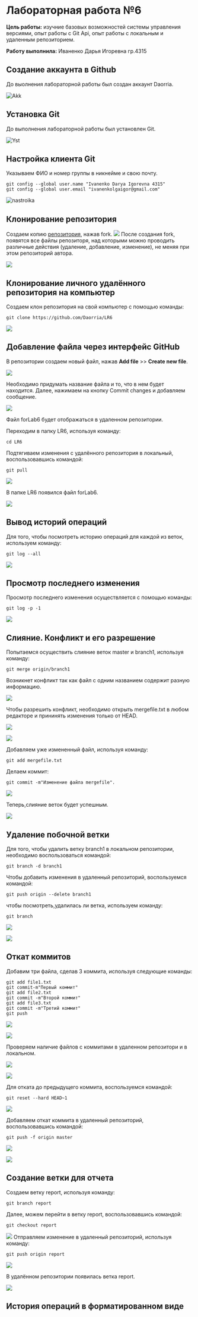 # Лабораторная работа №6
**Цель работы:** изучние базовых возможностей системы управления версиями, опыт работы с Git Api, опыт работы с локальным и удаленным репозиторием.

**Работу выполнила:** Иваненко Дарья Игоревна гр.4315
## Создание аккаунта в Github
До выолнения лабораторной работы был создан аккаунт Daorria.

![Akk](https://github.com/Daorria/LR6/blob/report/image/%D0%A1%D0%BD%D0%B8%D0%BC%D0%BE%D0%BA%20%D1%8D%D0%BA%D1%80%D0%B0%D0%BD%D0%B0%202024-11-07%20234533.png)
## Установка Git
До выполнения лабораторной работы был установлен Git.

![Yst](https://github.com/Daorria/LR6/blob/report/images/%D0%A1%D0%BD%D0%B8%D0%BC%D0%BE%D0%BA%20%D1%8D%D0%BA%D1%80%D0%B0%D0%BD%D0%B0%202024-11-07%20234633.png)

## Настройка клиента Git
Указываем ФИО и номер группы в никнейме и свою почту.

```
git config --global user.name "Ivanenko Darya Igorevna 4315"
git config --global user.email "ivanenkolgaigor@gmail.com"
```


![nastroika](https://github.com/Daorria/LR6/blob/report/images/%D0%A1%D0%BD%D0%B8%D0%BC%D0%BE%D0%BA%20%D1%8D%D0%BA%D1%80%D0%B0%D0%BD%D0%B0%202024-11-07%20223053.png)

## Клонирование репозитория
Создаем копию [репозитория](https://github.com/Kurtyanik/LR6), нажав fork.
![](https://github.com/Daorria/LR6/blob/report/images/%D0%A1%D0%BD%D0%B8%D0%BC%D0%BE%D0%BA%20%D1%8D%D0%BA%D1%80%D0%B0%D0%BD%D0%B0%202024-11-07%20222755.png)
После создания fork, появятся все файлы репозиторя, над которыми можно проводить различные действия (удаление, добавление, изменение), не меняя при этом репозиторий автора.

![](https://github.com/Daorria/LR6/blob/report/images/%D0%A1%D0%BD%D0%B8%D0%BC%D0%BE%D0%BA%20%D1%8D%D0%BA%D1%80%D0%B0%D0%BD%D0%B0%202024-11-07%20222825.png)

## Клонирование личного удалённого репозитория на компьютер
Создаем клон репозитория на свой компьютер с помощью команды:

```
git clone https://github.com/Daorria/LR6
```

![](https://github.com/Daorria/LR6/blob/report/images/%D0%A1%D0%BD%D0%B8%D0%BC%D0%BE%D0%BA%20%D1%8D%D0%BA%D1%80%D0%B0%D0%BD%D0%B0%202024-11-07%20223140.png)

## Добавление файла через интерфейс GitHub
В репозитории создаем новый файл, нажав **Add file** >> **Create new file**.

![](https://github.com/Daorria/LR6/blob/report/images/%D0%A1%D0%BD%D0%B8%D0%BC%D0%BE%D0%BA%20%D1%8D%D0%BA%D1%80%D0%B0%D0%BD%D0%B0%202024-11-07%20223201.png)

Необходимо придумать название файла и то, что в нем будет находится. Далее, нажимаем на кнопку Commit changes и добавляем сообщение.

![](https://github.com/Daorria/LR6/blob/report/images/%D0%A1%D0%BD%D0%B8%D0%BC%D0%BE%D0%BA%20%D1%8D%D0%BA%D1%80%D0%B0%D0%BD%D0%B0%202024-11-07%20223240.png)

Файл forLab6 будет отображаться в удаленном репозитории.

Переходим в папку LR6, используя команду:

```
cd LR6
```

Подтягиваем изменения с удалённого репозитория в локальный, воспользовавшись командой:

```
git pull
```

![](https://github.com/Daorria/LR6/blob/report/images/%D0%A1%D0%BD%D0%B8%D0%BC%D0%BE%D0%BA%20%D1%8D%D0%BA%D1%80%D0%B0%D0%BD%D0%B0%202024-11-07%20223320.png)

В папке LR6 появился файл forLab6.

![](https://github.com/Daorria/LR6/blob/report/images/%D0%A1%D0%BD%D0%B8%D0%BC%D0%BE%D0%BA%20%D1%8D%D0%BA%D1%80%D0%B0%D0%BD%D0%B0%202024-11-07%20223344.png)

## Вывод историй операций
Для того, чтобы посмотреть историю операций для каждой из веток, используем команду:

```
git log --all
```
![](https://github.com/Daorria/LR6/blob/report/images/%D0%A1%D0%BD%D0%B8%D0%BC%D0%BE%D0%BA%20%D1%8D%D0%BA%D1%80%D0%B0%D0%BD%D0%B0%202024-11-07%20223433.png)

## Просмотр последнего изменения
Просмотр последнего изменения осуществляется с помощью команды:

```
git log -p -1
```

![](https://github.com/Daorria/LR6/blob/report/images/%D0%A1%D0%BD%D0%B8%D0%BC%D0%BE%D0%BA%20%D1%8D%D0%BA%D1%80%D0%B0%D0%BD%D0%B0%202024-11-07%20223457.png)

## Слияние. Конфликт и его разрешение

Попытаемся осуществить слияние веток master и branch1, используя команду:

```
git merge origin/branch1
```

Возникнет конфликт так как файл с одним названием содержит разную информацию.

![](https://github.com/Daorria/LR6/blob/report/images/%D0%A1%D0%BD%D0%B8%D0%BC%D0%BE%D0%BA%20%D1%8D%D0%BA%D1%80%D0%B0%D0%BD%D0%B0%202024-11-07%20223537.png)

Чтобы разрешить конфликт, необходимо открыть mergefile.txt в любом редакторе и прининять изменения только от HEAD.

![](https://github.com/Daorria/LR6/blob/report/images/%D0%A1%D0%BD%D0%B8%D0%BC%D0%BE%D0%BA%20%D1%8D%D0%BA%D1%80%D0%B0%D0%BD%D0%B0%202024-11-07%20223600.png)

![](https://github.com/Daorria/LR6/blob/report/images/%D0%A1%D0%BD%D0%B8%D0%BC%D0%BE%D0%BA%20%D1%8D%D0%BA%D1%80%D0%B0%D0%BD%D0%B0%202024-11-07%20223617.png)

Добавляем уже измененный файл, используя команду:

```
git add mergefile.txt
```
Делаем коммит:

```
git commit -m"Изменение файла mergefile".
```

![](https://github.com/Daorria/LR6/blob/report/images/%D0%A1%D0%BD%D0%B8%D0%BC%D0%BE%D0%BA%20%D1%8D%D0%BA%D1%80%D0%B0%D0%BD%D0%B0%202024-11-07%20223747.png)

Теперь,слияние веток будет успешным.

![](https://github.com/Daorria/LR6/blob/report/images/%D0%A1%D0%BD%D0%B8%D0%BC%D0%BE%D0%BA%20%D1%8D%D0%BA%D1%80%D0%B0%D0%BD%D0%B0%202024-11-07%20223828.png)

## Удаление побочной ветки
Для того, чтобы удалить ветку branch1 в локальном репозитории, необходимо воспользоваться командой:

```
git branch -d branch1
```

Чтобы добавить изменения в удаленный репозиторий, воспользуемся командой:

```
git push origin --delete branch1
```

чтобы посмотреть,удалилась ли ветка, используем команду:
```
git branch
```

![](https://github.com/Daorria/LR6/blob/report/images/%D0%A1%D0%BD%D0%B8%D0%BC%D0%BE%D0%BA%20%D1%8D%D0%BA%D1%80%D0%B0%D0%BD%D0%B0%202024-11-07%20224828.png)

![](https://github.com/Daorria/LR6/blob/report/images/%D0%A1%D0%BD%D0%B8%D0%BC%D0%BE%D0%BA%20%D1%8D%D0%BA%D1%80%D0%B0%D0%BD%D0%B0%202024-11-07%20224853.png)

## Откат коммитов
Добавим три файла, сделав 3 коммита, используя следующие команды:

```
git add file1.txt
git commit-m"Первый коммит"
git add file2.txt
git commit -m"Второй коммит"
git add file3.txt
git commit -m"Третий коммит"
git push
```
![](https://github.com/Daorria/LR6/blob/report/images/%D0%A1%D0%BD%D0%B8%D0%BC%D0%BE%D0%BA%20%D1%8D%D0%BA%D1%80%D0%B0%D0%BD%D0%B0%202024-11-07%20230710.png)

![](https://github.com/Daorria/LR6/blob/report/images/%D0%A1%D0%BD%D0%B8%D0%BC%D0%BE%D0%BA%20%D1%8D%D0%BA%D1%80%D0%B0%D0%BD%D0%B0%202024-11-07%20230833.png)

Проверяем наличие файлов с коммитами в удаленном репозитори и в локальном.

![](https://github.com/Daorria/LR6/blob/report/images/%D0%A1%D0%BD%D0%B8%D0%BC%D0%BE%D0%BA%20%D1%8D%D0%BA%D1%80%D0%B0%D0%BD%D0%B0%202024-11-07%20230848.png)

![](https://github.com/Daorria/LR6/blob/report/images/%D0%A1%D0%BD%D0%B8%D0%BC%D0%BE%D0%BA%20%D1%8D%D0%BA%D1%80%D0%B0%D0%BD%D0%B0%202024-11-07%20230958.png)

Для отката до предыдущего коммита, воспользуемся командой:

```
git reset --hard HEAD~1
```

![](https://github.com/Daorria/LR6/blob/report/images/%D0%A1%D0%BD%D0%B8%D0%BC%D0%BE%D0%BA%20%D1%8D%D0%BA%D1%80%D0%B0%D0%BD%D0%B0%202024-11-07%20231713.png)

Добавляем откат коммита в удаленный репозиторий, воспользовавшись командой:

```
git push -f origin master
```
![](https://github.com/Daorria/LR6/blob/report/images/%D0%A1%D0%BD%D0%B8%D0%BC%D0%BE%D0%BA%20%D1%8D%D0%BA%D1%80%D0%B0%D0%BD%D0%B0%202024-11-07%20231836.png)


![](https://github.com/Daorria/LR6/blob/report/images/%D0%A1%D0%BD%D0%B8%D0%BC%D0%BE%D0%BA%20%D1%8D%D0%BA%D1%80%D0%B0%D0%BD%D0%B0%202024-11-07%20231852.png)

## Создание ветки для отчета
Создаем ветку report, используя команду:
```
git branch report
```
Далее, можем перейти в ветку report, воспользовавшись командой:

```
git checkout report
```
![](https://github.com/Daorria/LR6/blob/report/images/%D0%A1%D0%BD%D0%B8%D0%BC%D0%BE%D0%BA%20%D1%8D%D0%BA%D1%80%D0%B0%D0%BD%D0%B0%202024-11-07%20231952.png)
Отправляем изменение в удаленный репозиторий, используя команду:

```
git push origin report
```
![](https://github.com/Daorria/LR6/blob/report/images/%D0%A1%D0%BD%D0%B8%D0%BC%D0%BE%D0%BA%20%D1%8D%D0%BA%D1%80%D0%B0%D0%BD%D0%B0%202024-11-07%20232526.png)

В удалённом репозитории появилась ветка report.

![](https://github.com/Daorria/LR6/blob/report/images/%D0%A1%D0%BD%D0%B8%D0%BC%D0%BE%D0%BA%20%D1%8D%D0%BA%D1%80%D0%B0%D0%BD%D0%B0%202024-11-07%20232543.png)

## История операций в форматированном виде



